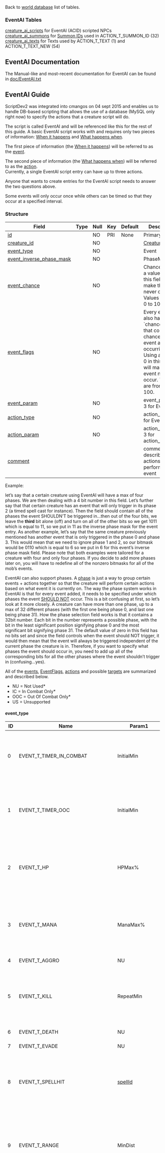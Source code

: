Back to [world database](mangosdb_struct) list of tables.

### EventAI Tables

[creature\_ai\_scripts](creature_ai_scripts) for EventAI (ACID) scripted
NPCs  
[creature\_ai\_summons](creature_ai_summons) for [Summon
IDs](creature_ai_summons#id) used in ACTION\_T\_SUMMON\_ID (32)  
[creature\_ai\_texts](creature_ai_texts) for Texts used by
ACTION\_T\_TEXT (1) and ACTION\_T\_TEXT\_NEW (54)

## EventAI Documentation

The Manual-like and most-recent documentation for EventAI can be found
in
[doc/EventAI.txt](https://github.com/cmangos/mangos-wotlk/blob/master/doc/EventAI.txt)

## EventAI Guide

ScriptDev2 was integrated into cmangos on 04 sept 2015 and enables us to
handle DB-based scripting that allows the use of a database (MySQL only
right now) to specify the actions that a creature script will do.

The script is called EventAI and will be referenced like this for the
rest of this guide. A basic EventAI script works with and requires only
two pieces of information: <u>When it happens</u> and <u>What happens
when</u>.

The first piece of information (the <u>When it happens</u>) will be
referred to as the <u>event</u>.

The second piece of information (the <u>What happens when</u>) will be
referred to as the <u>action</u>.  
Currently, a single EventAI script entry can have up to three actions.

Anyone that wants to create entries for the EventAI script needs to
answer the two questions above.

Some events will only occur once while others can be timed so that they
occur at a specified interval.

### Structure

| Field                                                                       | Type | Null | Key | Default | Description                                                                                                                                                                                    |
| --------------------------------------------------------------------------- | ---- | ---- | --- | ------- | ---------------------------------------------------------------------------------------------------------------------------------------------------------------------------------------------- |
| [id](creature_ai_scripts#id)                                                |      | NO   | PRI | None    | Primary Key                                                                                                                                                                                    |
| [creature\_id](creature_ai_scripts#id)                                      |      | NO   |     |         | [CreatureEntry](creature_template#entry)                                                                                                                                                       |
| [event\_type](creature_ai_scripts#event_type)                               |      | NO   |     |         | Event                                                                                                                                                                                          |
| [event\_inverse\_phase\_mask](creature_ai_scripts#event_inverse_phase_mask) |      | NO   |     |         | PhaseMask                                                                                                                                                                                      |
| [event\_chance](creature_ai_scripts#event_chance)                           |      | NO   |     |         | Chance. Using a value of 0 in this field will make the event never occur. Values are from 0 to 100.                                                                                            |
| [event\_flags](creature_ai_scripts#eventflags)                              |      | NO   |     |         | Every event also has a \`chance\` field that controls the chance of that event actually occurring. Using a value of 0 in this field will make the event never occur. Values are from 0 to 100. |
| [event\_param](creature_ai_scripts#event_param)                             |      | NO   |     |         | event\_param1-3 for Event                                                                                                                                                                      |
| [action\_type](creature_ai_scripts#action_type)                             |      | NO   |     |         | action\_type1-3 for Event                                                                                                                                                                      |
| [action\_param](creature_ai_scripts#action_param)                           |      | NO   |     |         | action\_param1-3 for action\_type1-3                                                                                                                                                           |
| [comment](creature_ai_scripts#comment)                                      |      |      |     |         | comment describing the actions performed on event                                                                                                                                              |

Example:

let’s say that a certain creature using EventAI will have a max of four
phases. We are then dealing with a 4 bit number in this field. Let’s
further say that that certain creature has an event that will only
trigger in its phase 2 (a timed spell cast for instance). Then the field
should contain all of the phases the event SHOULDN’T be triggered
in…then out of the four bits, we leave the **third** bit alone (off)
and turn on all of the other bits so we get 1011 which is equal to 11,
so we put in 11 as the inverse phase mask for the event entry. As
another example, let’s say that the same creature previously mentioned
has another event that is only triggered in the phase 0 and phase 3.
This would mean that we need to ignore phase 1 and 2, so our bitmask
would be 0110 which is equal to 6 so we put in 6 for this event’s
inverse phase mask field. Please note that both examples were tailored
for a creature with four and only four phases. If you decide to add more
phases later on, you will have to redefine all of the nonzero bitmasks
for all of the mob’s events.

EventAI can also support phases. A <u>phase</u> is just a way to group
certain events + actions together so that the creature will perform
certain actions based on what event it is currently on. The way the
phase system works in EventAI is that for every event added, it needs to
be specified under which phases the event <u>SHOULD NOT</u> occur. This
is a bit confusing at first, so let’s look at it more closely. A
creature can have more than one phase, up to a max of 32 different
phases (with the first one being phase 0, and last one being phase 31).
How the phase selection field works is that it contains a 32bit number.
Each bit in the number represents a possible phase, with the bit in the
least significant position signifying phase 0 and the most significant
bit signifying phase 31. The default value of zero in this field has no
bits set and since the field controls when the event should NOT trigger,
it would then mean that the event will always be triggered independent
of the current phase the creature is in. Therefore, if you want to
specify what phases the event should occur in, you need to add up all of
the corresponding bits for all the other phases where the event
shouldn’t trigger in (confusing…yes).

All of the [events](creature_ai_scripts#event_type),
[EventFlags](creature_ai_scripts#EventFlags),
[actions](creature_ai_scripts#action_type) and possible
[targets](creature_ai_scripts#Target) are summarized and described
below.

  - NU = Not Used\*
  - IC = In Combat Only\*
  - OOC = Out Of Combat Only\*
  - US = Unsupported

#### event\_type

| ID | Name                                | Param1                                         | Param2                                       | Param3     | Param4    | Description                                                                                                                                                                                                                                                                                                                                                              |
| -- | ----------------------------------- | ---------------------------------------------- | -------------------------------------------- | ---------- | --------- | ------------------------------------------------------------------------------------------------------------------------------------------------------------------------------------------------------------------------------------------------------------------------------------------------------------------------------------------------------------------------ |
| 0  | EVENT\_T\_TIMER\_IN\_COMBAT         | InitialMin                                     | InitialMax                                   | RepeatMin  | RepeatMax | IC - Expires first between (Param1) and (Param2). Will repeat every (Param3) and (Param4)                                                                                                                                                                                                                                                                                |
| 1  | EVENT\_T\_TIMER\_OOC                | InitialMin                                     | InitialMax                                   | RepeatMin  | RepeatMax | OOC - Expires first between (Param1) and (Param2). Will repeat every (Param3) and (Param4)                                                                                                                                                                                                                                                                               |
| 2  | EVENT\_T\_HP                        | HPMax%                                         | HPMin%                                       | RepeatMin  | RepeatMax | IC - Expires when HP% is between (Param1) and (Param2). Will repeat every (Param3) and (Param4)                                                                                                                                                                                                                                                                          |
| 3  | EVENT\_T\_MANA                      | ManaMax%                                       | ManaMin%                                     | RepeatMin  | RepeatMax | IC - Expires when Mana% is between (Param1) and (Param2). Will repeat every (Param3) and (Param4)                                                                                                                                                                                                                                                                        |
| 4  | EVENT\_T\_AGGRO                     | NU                                             | NU                                           | NU         | NU        | Expires on Aggro                                                                                                                                                                                                                                                                                                                                                         |
| 5  | EVENT\_T\_KILL                      | RepeatMin                                      | RepeatMax                                    | PlayerOnly | NU        | Expires when creature kills a unit (Player only if Param3 = 1). Will repeat every (Param1) and (Param2)                                                                                                                                                                                                                                                                  |
| 6  | EVENT\_T\_DEATH                     | NU                                             | NU                                           | NU         | NU        | Expires on Death                                                                                                                                                                                                                                                                                                                                                         |
| 7  | EVENT\_T\_EVADE                     | NU                                             | NU                                           | NU         | NU        | Expires on Evade                                                                                                                                                                                                                                                                                                                                                         |
| 8  | EVENT\_T\_SPELLHIT                  | [spellId](spell_template#Id)                   | [schoolMask](creature_ai_scripts#schoolMask) | RepeatMin  | RepeatMax | Expires on (Param1) [spellId](spell_template#Id) or on (Param2) [schoolMask](creature_ai_scripts#schoolMask) spellhit. Will repeat every (Param3) and (Param4)                                                                                                                                                                                                           |
| 9  | EVENT\_T\_RANGE                     | MinDist                                        | MaxDist                                      | RepeatMin  | RepeatMax | Expires when current target distance is greater than (Param1) and less than (Param2). Will repeat every (Param3) and (Param4)                                                                                                                                                                                                                                            |
| 10 | EVENT\_T\_OOC\_LOS                  | noHostile                                      | MaxRange                                     | RepeatMin  | RepeatMax | OOC - Expires when a unit (friendly only if Param1 = 1) moves within (Param2) distance to creature. Will repeat every (Param3) and (Param4)                                                                                                                                                                                                                              |
| 11 | EVENT\_T\_SPAWNED                   | NU                                             | NU                                           | NU         | NU        | Expires on Spawn                                                                                                                                                                                                                                                                                                                                                         |
| 12 | EVENT\_T\_TARGET\_HP                | HPMax%                                         | HPMin%                                       | RepeatMin  | RepeatMax | Expires when current target HP% is between (Param1) and (Param2). Will repeat every (Param3) and (Param4)                                                                                                                                                                                                                                                                |
| 13 | EVENT\_T\_TARGET\_CASTING           | RepeatMin                                      | RepeatMax                                    | NU         | NU        | Expires when current target is casting a spell. Will repeat every (Param1) and (Param2)                                                                                                                                                                                                                                                                                  |
| 14 | EVENT\_T\_FRIENDLY\_HP              | HPDeficit                                      | Radius                                       | RepeatMin  | RepeatMax | Expires when a friendly unit (Target = 12) has at least (param1) HP missing in (param2) radius. Will repeat every (Param3) and (Param4)                                                                                                                                                                                                                                  |
| 15 | EVENT\_T\_FRIENDLY\_IS\_CC          | DispelType (US)                                | Radius                                       | RepeatMin  | RepeatMax | Expires when a friendly unit (Target = 12) is crowd controlled in (param2) radius. Will repeat every (Param3) and (Param4)                                                                                                                                                                                                                                               |
| 16 | EVENT\_T\_FRIENDLY\_MISSING\_BUFF   | [spellId](spell_template#Id)                   | Radius                                       | RepeatMin  | RepeatMax | Expires when a friendly unit (Target = 12) is missing aura given by (param1) [spellId](spell_template#Id) in (param2) radius. Will repeat every (Param3) and (Param4)                                                                                                                                                                                                    |
| 17 | EVENT\_T\_SUMMONED\_UNIT            | [CreatureEntry](creature_template#entry)       | RepeatMin                                    | RepeatMax  | NU        | Expires when creature with (Param1) [CreatureEntry](creature_template#entry) spawned or for all spawns if (Param1 = 0). Will repeat every (Param2) and (Param3)                                                                                                                                                                                                          |
| 18 | EVENT\_T\_TARGET\_MANA              | ManaMax%                                       | ManaMin%                                     | RepeatMin  | RepeatMax | Expires when current target MP% is between (Param1) and (Param2). Will repeat every (Param3) and (Param4)                                                                                                                                                                                                                                                                |
| 21 | EVENT\_T\_REACHED\_HOME             | NU                                             | NU                                           | NU         | NU        | Expires on Reached Home (after Evade)                                                                                                                                                                                                                                                                                                                                    |
| 22 | EVENT\_T\_RECEIVE\_EMOTE            | TextEmote                                      | [ConditionId](conditions#condition_entry)    | NU         | NU        | Expires when creature receives [TextEmotes](https://github.com/cmangos/mangos-cata/blob/b76261946597de1200effc4236409a3978414056/src/game/Globals/SharedDefines.h#L1643) from player paired with a potential condition (Param 2)                                                                                                                                         |
| 23 | EVENT\_T\_AURA                      | [spellId](spell_template#Id)                   | AmountInStack                                | RepeatMin  | RepeatMax | Expires when creature has spell (Param1) aura stacks applied greater or equal to (Param2) amount. Will repeat every (Param3) and (Param4)                                                                                                                                                                                                                                |
| 24 | EVENT\_T\_TARGET\_AURA              | [spellId](spell_template#Id)                   | AmountInStack                                | RepeatMin  | RepeatMax | Expires when current target have spell (Param1) aura stacks applied greater or equal to (Param2) amount. Will repeat every (Param3) and (Param4)                                                                                                                                                                                                                         |
| 25 | EVENT\_T\_SUMMONED\_JUST\_DIED      | [CreatureEntry](creature_template#entry)       | RepeatMin                                    | RepeatMax  | NU        | Expires after creature with (Param1) [CreatureEntry](creature_template#entry) died or for all spawns if (Param1 = 0). Will repeat every (Param2) and (Param3)                                                                                                                                                                                                            |
| 26 | EVENT\_T\_SUMMONED\_JUST\_DESPAWN   | [CreatureEntry](creature_template#entry)       | RepeatMin                                    | RepeatMax  | NU        | Expires before creature with (Param1) [CreatureEntry](creature_template#entry) despawned or for all spawns if (Param1 = 0). Will repeat every (Param2) and (Param3)                                                                                                                                                                                                      |
| 27 | EVENT\_T\_MISSING\_AURA             | [spellId](spell_template#Id)                   | AmountInStack                                | RepeatMin  | RepeatMax | Expires when creature have spell (Param1) aura stacks applied less than (Param2) amount. Will repeat every (Param3) and (Param4)                                                                                                                                                                                                                                         |
| 28 | EVENT\_T\_TARGET\_MISSING\_AURA     | [spellId](spell_template#Id)                   | AmountInStack                                | RepeatMin  | RepeatMax | Expires when current target have spell (Param1) aura stacks applied less than (Param2) amount. Will repeat every (Param3) and (Param4)                                                                                                                                                                                                                                   |
| 29 | EVENT\_T\_TIMER\_GENERIC            | InitialMin                                     | InitialMax                                   | RepeatMin  | RepeatMax | Expires first between (Param1) and (Param2). Will repeat every (Param3) and (Param4)                                                                                                                                                                                                                                                                                     |
| 30 | EVENT\_T\_RECEIVE\_AI\_EVENT        | [AIEventType](creature_ai_scripts#AIEventType) | Sender-Entry                                 | NU         | NU        | Expires when the creature receives an (Param1) [AIEventType](creature_ai_scripts#AIEventType), sent by (Param2 \!= 0) [Sender-Entry](creature_template#entry). If (Param2 = 0) then sent by any creature                                                                                                                                                                 |
| 31 | EVENT\_T\_ENERGY                    | EnergyMax%                                     | EnergyMin%                                   | RepeatMin  | RepeatMax | Expires when Energy% is between (Param1) and (Param2). Will repeat every (Param3) and (Param4) if Condition: between (Param1) and (Param2) are still met                                                                                                                                                                                                                 |
| 32 | EVENT\_T\_SELECT\_ATTACKING\_TARGET | MinRange                                       | MaxRange                                     | RepeatMin  | RepeatMax | Expires when threat table has target with distance between (Param1) and (Param2). Will repeat every (Param3) and (Param4) if Condition: between (Param1) and (Param2) are still met                                                                                                                                                                                      |
| 33 | EVENT\_T\_FACING\_TARGET            | Back(0)OrFront(1)                              | NU                                           | RepeatMin  | RepeatMax | Expires when creature is (behind = 0 / infront = 1 of target. Will repeat every (Param3) and (Param4) if Condition: (Param1) is still met                                                                                                                                                                                                                                |
| 34 | EVENT\_T\_SPELLHIT\_TARGET          | SpellID                                        | Schoolmask                                   | RepeatMin  | RepeatMax | Expires upon Spell Hit of the NPC. When (param1) is set, it is the specific Spell ID used as the trigger. With (param2) specified, the expiration is limited to specific spell schools (–1 for all) and Spell ID value is ignored. Will repeat Event Conditions Check between every (Param3) and (Param4). Only A Spell ID or Spell School may be Specified but NOT both |
| 35 | EVENT\_T\_DEATH\_PREVENTED          | NU                                             | NU                                           | NU         | NU        | Expires when Death prevention (Action 42) kicks in                                                                                                                                                                                                                                                                                                                       |

Now that all of the supported events have been listed and described, we
shall now move on to the actions that can be performed.

Each event can take up to three actions. The actions will all be
performed when the event is triggered and they will be performed in the
order that they have been defined. This means that, for a certain event,
action 1 will be performed first, followed by action 2, then lastly by
action 3.

Just like event definitions, each action can use up to three different
parameters but not all actions will use all three parameters. If a
parameter isn’t mentioned for an action, then that action does not need
that parameter.

#### action\_type

| ID | Name                                     | Param 1                                                          | Param 2                                                            | Param 3                                    | Description                                                                                                                                                                                                                                                                                                                                                                               |
| -- | ---------------------------------------- | ---------------------------------------------------------------- | ------------------------------------------------------------------ | ------------------------------------------ | ----------------------------------------------------------------------------------------------------------------------------------------------------------------------------------------------------------------------------------------------------------------------------------------------------------------------------------------------------------------------------------------- |
| 0  | ACTION\_T\_NONE                          | NU                                                               | NU                                                                 | NU                                         | Does nothing\!                                                                                                                                                                                                                                                                                                                                                                            |
| 1  | ACTION\_T\_TEXT                          | \-TextId1                                                        | \-TextId2                                                          | \-TextId3                                  | deprecated, \[use action 54 for 1 / 4+ [texts](creature_ai_texts]) and [texts](creature_ai_texts) that require text targeting for correct text output: Displays the -TextId(s)(randomized) as defined in [creature\_ai\_texts](creature_ai_texts). Optionally [custom\_texts](custom_texts). All values are required to be negative. Optionally [custom\_texts](custom_texts) can be used |
| 2  | ACTION\_T\_SET\_FACTION                  | factionId                                                        | [TemporaryFactionFlags](creature_ai_scripts#TemporaryFactionFlags) | NU                                         | Changes faction for a creature. When (Param1) is zero, creature will revert to it’s default faction. Flags will determine when faction is restored to default (evade, respawn etc)                                                                                                                                                                                                        |
| 3  | ACTION\_T\_MORPH\_TO\_ENTRY\_OR\_MODEL   | [CreatureEntry](creature_template#entry)                         | [modelId](creature_template#modelId1)                              | NU                                         | [CreatureEntry](creature_template#entry\(param1\)) OR [modelId](creature_template#modelId1) (param2) (or 0 for both to demorph)                                                                                                                                                                                                                                                           |
| 4  | ACTION\_T\_SOUND                         | SoundId                                                          | NU                                                                 | NU                                         | Creature plays Sound. IDs are contained in the DBC files                                                                                                                                                                                                                                                                                                                                  |
| 5  | ACTION\_T\_EMOTE                         | [emoteId](creature_template_addon#emote)                         | NU                                                                 | NU                                         | Creature does visual emote. IDs are contained in the DBC files                                                                                                                                                                                                                                                                                                                            |
| 6  | ACTION\_T\_RANDOM\_SAY                   | NU                                                               | NU                                                                 | NU                                         | deprecated                                                                                                                                                                                                                                                                                                                                                                                |
| 7  | ACTION\_T\_RANDOM\_YELL                  | NU                                                               | NU                                                                 | NU                                         | deprecated                                                                                                                                                                                                                                                                                                                                                                                |
| 8  | ACTION\_T\_RANDOM\_TEXTEMOTE             | NU                                                               | NU                                                                 | NU                                         | deprecated                                                                                                                                                                                                                                                                                                                                                                                |
| 9  | ACTION\_T\_RANDOM\_SOUND                 | Sound ID 1                                                       | Sound ID 2                                                         | Sound ID 3                                 | Picks a sound ID at random and plays it; –1 = action skipped if chosen                                                                                                                                                                                                                                                                                                                    |
| 10 | ACTION\_T\_RANDOM\_EMOTE                 | Emote ID 1                                                       | Emote ID 2                                                         | Emote ID 3                                 | Picks an emote ID at random and does visual emote; –1 = action skipped if chosen                                                                                                                                                                                                                                                                                                          |
| 11 | ACTION\_T\_CAST                          | [spellId](spell_template#Id)                                     | [target](creature_ai_scripts#Target)                               | [castFlags](creature_ai_scripts#castFlags) | Creature cast spell on a target with specified [castFlags](creature_ai_scripts#castFlags)                                                                                                                                                                                                                                                                                                 |
| 12 | ACTION\_T\_SPAWN                         | [CreatureEntry](creature_template#entry)                         | [target](creature_ai_scripts#Target)                               | Duration in milliseconds                   | Creature spawns a creature with (Param1) [CreatureEntry](creature_template#entry) at Target for a given duration (infinite if zero)                                                                                                                                                                                                                                                       |
| 13 | ACTION\_T\_THREAT\_SINGLE\_PCT           | Threat %                                                         | [target](creature_ai_scripts#Target)                               | NU                                         | Modifies [target](creature_ai_scripts#Target) threat by a percent (–100 to +100)                                                                                                                                                                                                                                                                                                          |
| 14 | ACTION\_T\_THREAT\_ALL\_PCT              | Threat %                                                         | NU                                                                 | NU                                         | Modifies everyone’s threat by a percent (–100 to +100), –101 will cause Evade                                                                                                                                                                                                                                                                                                             |
| 15 | ACTION\_T\_QUEST\_EVENT                  | Quest ID                                                         | [target](creature_ai_scripts#Target)                               | NU                                         | Satisfies external script objective for a quest for the target (MUST be a player)                                                                                                                                                                                                                                                                                                         |
| 16 | ACTION\_T\_CAST\_EVENT                   | [CreatureEntry](creature_template#entry)                         | [spellId](spell_template#Id)                                       | [target](creature_ai_scripts#Target)       | Emulates spell cast on the creature for the target (must be a player) \[hacky\]                                                                                                                                                                                                                                                                                                           |
| 17 | ACTION\_T\_SET\_UNIT\_FIELD              | [EUnitFields](creature_ai_scripts#EUnitFields)                   | Value                                                              | [target](creature_ai_scripts#Target)       | Sets unit field at the index to the value given for the target. More information on the field value indeces can be found at [character data](character) data                                                                                                                                                                                                                              |
| 18 | ACTION\_T\_SET\_UNIT\_FLAG               | [UnitFlags](creature_template#unitflags)                         | [target](creature_ai_scripts#Target)                               | NU                                         | Sets flag(s) on the target                                                                                                                                                                                                                                                                                                                                                                |
| 19 | ACTION\_T\_REMOVE\_UNIT\_FLAG            | [UnitFlags](creature_template#unitflags)                         | [target](creature_ai_scripts#Target)                               | NU                                         | Removes flag(s) from the target                                                                                                                                                                                                                                                                                                                                                           |
| 20 | ACTION\_T\_AUTO\_ATTACK                  | Boolean                                                          | NU                                                                 | NU                                         | If 0 cant melee, else (1) continues/starts it                                                                                                                                                                                                                                                                                                                                             |
| 21 | ACTION\_T\_COMBAT\_MOVEMENT              | Boolean                                                          | NU                                                                 | NU                                         | If 0 stops movement, else (1) continues/starts it                                                                                                                                                                                                                                                                                                                                         |
| 22 | ACTION\_T\_SET\_PHASE                    | Phase \#                                                         | NU                                                                 | NU                                         | Sets current phase to number given. This number must be an integer between 0 and 31 inclusive                                                                                                                                                                                                                                                                                             |
| 23 | ACTION\_T\_INC\_PHASE                    | Number                                                           | NU                                                                 | NU                                         | deprecated, increments (or decrements) the phase by given number                                                                                                                                                                                                                                                                                                                          |
| 24 | ACTION\_T\_EVADE                         | NU                                                               | NU                                                                 | NU                                         | Force creature reset. Exit combat + lose threat, true Evade                                                                                                                                                                                                                                                                                                                               |
| 25 | ACTION\_T\_FLEE\_FOR\_ASSIST             | NU                                                               | NU                                                                 | NU                                         | Force creature to flee from combat                                                                                                                                                                                                                                                                                                                                                        |
| 26 | ACTION\_T\_QUEST\_EVENT\_ALL             | Quest ID                                                         | NU                                                                 | NU                                         | Satisfies external objective for a quest for all players in threat list similar to ACTION\_T\_QUEST\_EVENT                                                                                                                                                                                                                                                                                |
| 27 | ACTION\_T\_CAST\_EVENT\_ALL              | Quest ID                                                         | [spellId](spell_template#Id)                                       | NU                                         | Emulates spell cast on creature for all players in threat list similar to ACTION\_T\_CAST\_EVENT                                                                                                                                                                                                                                                                                          |
| 28 | ACTION\_T\_REMOVEAURASFROMSPELL          | [target](creature_ai_scripts#Target)                             | [spellId](spell_template#Id)                                       | NU                                         | Removes all auras from a [spellId](spell_template#Id) from the target                                                                                                                                                                                                                                                                                                                     |
| 29 | ACTION\_T\_RANGED\_MOVEMENT              | Distance                                                         | Angle                                                              | NU                                         | creature sets ranged movement generator keeping the creature at a distance. Note that specifying zero angle and distance will make it just melee instead                                                                                                                                                                                                                                  |
| 30 | ACTION\_T\_RANDOM\_PHASE                 | Phase 1                                                          | Phase 2                                                            | Phase 3                                    | Randomly chooses a phase from the list of three phases                                                                                                                                                                                                                                                                                                                                    |
| 31 | ACTION\_T\_RANDOM\_PHASE\_RANGE          | Min Phase                                                        | Max Phase + 1                                                      | NU                                         | Chooses a random phase in the range specified. This number must be an integer between 0 and 31 inclusive                                                                                                                                                                                                                                                                                  |
| 32 | ACTION\_T\_SUMMON\_ID                    | [CreatureEntry](creature_template#entry)                         | [target](creature_ai_scripts#Target)                               | Summon ID                                  | Summons a creature using the data specified in the separate [creature\_ai\_summons](creature_ai_summons) table                                                                                                                                                                                                                                                                            |
| 33 | ACTION\_T\_KILLED\_MONSTER               | [CreatureEntry](creature_template#entry)                         | [target](creature_ai_scripts#Target)                               | NU                                         | Simulates a kill for a [CreatureEntry](creature_template#entry) given for the player from the [target](creature_ai_scripts#Target)                                                                                                                                                                                                                                                        |
| 34 | ACTION\_T\_SET\_INST\_DATA               | Field                                                            | 32 bit Value                                                       | NU                                         | Sets data for the instance. Note that this will only work when the creature is inside an instantiable zone that has a valid script (ScriptedInstance) assigned.                                                                                                                                                                                                                           |
| 35 | ACTION\_T\_SET\_INST\_DATA64             | Field                                                            | [target](creature_ai_scripts#Target)                               | NU                                         | Stores target’s GUID at the field given in the instance script                                                                                                                                                                                                                                                                                                                            |
| 36 | ACTION\_T\_UPDATE\_TEMPLATE              | [CreatureEntry](creature_template#entry)                         | Faction                                                            | NU                                         | This function temporarily changes creature entry to new entry, display is changed, loot is changed, but AI is not changed. At respawn creature will be reverted to original entry. Alliance(0) or Horde (1)                                                                                                                                                                               |
| 37 | ACTION\_T\_DIE                           | NU                                                               | NU                                                                 | NU                                         | Kills the creature                                                                                                                                                                                                                                                                                                                                                                        |
| 38 | ACTION\_T\_ZONE\_COMBAT\_PULSE           | NU                                                               | NU                                                                 | NU                                         | Places all players within the instance into combat with the creature. Only works in combat and only works inside of instances                                                                                                                                                                                                                                                             |
| 39 | ACTION\_T\_CALL\_FOR\_HELP               | Radius                                                           | NU                                                                 | NU                                         | Call any friendly creatures (if its not in combat/etc) in radius attack creature target                                                                                                                                                                                                                                                                                                   |
| 40 | ACTION\_T\_SET\_SHEATH                   | [SheathState](creature_ai_scripts#SheathState)                   | NU                                                                 | NU                                         | Set SheathState for creature (0-no weapon show (not used mostly by creatures), 1-melee weapon show, 2-ranged weapon show)                                                                                                                                                                                                                                                                 |
| 41 | ACTION\_T\_FORCE\_DESPAWN                | msDelay                                                          | NU                                                                 | NU                                         | Despawns the creature, If 0 despawn instant, other despawn after delay (in ms)                                                                                                                                                                                                                                                                                                            |
| 42 | ACTION\_T\_SET\_INVINCIBILITY\_HP\_LEVEL | Value                                                            | HP\_Level(0) or HP\_Percent(1)                                     | NU                                         | Set minimum health level for creature that can be set at damage as flat value or percent from max health                                                                                                                                                                                                                                                                                  |
| 43 | ACTION\_T\_MOUNT\_TO\_ENTRY\_OR\_MODEL   | [CreatureEntry](creature_template#entry)                         | [modelId](creature_template#modelId1)                              | NU                                         | [CreatureEntry](creature_template#entry) (param1) or [modelId](creature_template#modelId1) (param2) or 0 for both to dismount                                                                                                                                                                                                                                                             |
| 44 | ACTION\_T\_CHANCED\_TEXT                 | Chance                                                           | \-TextId1                                                          | \-TextId2                                  | deprecated, use 54\! Chance to display the text, TextId1, optionally TextId2. If more than just -TextId1 is defined, randomize. Negative values                                                                                                                                                                                                                                           |
| 45 | ACTION\_T\_THROW\_AI\_EVENT              | [AIEventType](creature_ai_scripts#AIEventType)                   | Radius                                                             | [target](creature_ai_scripts#Target)       | Throws an [AIEventType](creature_ai_scripts#AIEventType) (Param1) to friendly Npcs in range (Param2), Invoker of event is Target                                                                                                                                                                                                                                                          |
| 46 | ACTION\_T\_SET\_THROW\_MASK              | EventTypeMask                                                    | NU                                                                 | NU                                         | Marks for which AIEvents the npc will throw AIEvents on its own.                                                                                                                                                                                                                                                                                                                          |
| 47 | ACTION\_T\_SET\_STAND\_STATE             | [UnitStandStateType](creature_template_addon#UnitStandStateType) | NU                                                                 | NU                                         | Set the UnitStandStateType (Param1) of the current creature                                                                                                                                                                                                                                                                                                                               |
| 48 | ACTION\_T\_CHANGE\_MOVEMENT              | [MovementType](creature#MovementType)                            | spawndist/PathId                                                   | NU                                         | Change the creature MovementGeneratorType (Param1). If the movement type is Random Movement (1), the spawndist (Param2) must be provided. If the movement type is Waypoint Movement (2), (Param2) is PathId                                                                                                                                                                               |
| 49 | RE\_USE\_ACTION\_T\_49                   | NU                                                               | NU                                                                 | NU                                         | comment                                                                                                                                                                                                                                                                                                                                                                                   |
| 50 | ACTION\_T\_SET\_REACT\_STATE             | [ReactStates](creature_ai_scripts#ReactStates)                   | NU                                                                 | NU                                         | Change ReactState of the creature                                                                                                                                                                                                                                                                                                                                                         |
| 51 | ACTION\_T\_PAUSE\_WAYPOINTS              | DoPause(1) UnPause(0)                                            | NU                                                                 | NU                                         | Pause or unpause waypoints of creature. Pause 1, Unpause 0                                                                                                                                                                                                                                                                                                                                |
| 52 | ACTION\_T\_INTERRUPT\_SPELL              | [CurrentSpellTypes](creature_ai_scripts#CurrentSpellTypes)       | NU                                                                 | NU                                         | Interrupt spell in given slot for creature                                                                                                                                                                                                                                                                                                                                                |
| 53 | ACTION\_T\_START\_RELAY\_SCRIPT          | RelayIDorTemplate                                                | [target](creature_ai_scripts#Target)                               | NU                                         | Launches dbscripts\_on\_relay script, either static one, or when (Param1) is \< 0 then random one chosen from dbscript\_random\_templates                                                                                                                                                                                                                                                 |
| 54 | ACTION\_T\_TEXT\_NEW                     | \-TextId                                                         | Target                                                             | TemplateId                                 | Displays text, either static one or when (Param3) \!= 0, then random one chosen from dbscript\_random\_templates                                                                                                                                                                                                                                                                          |
| 55 | ACTION\_T\_ATTACK\_START                 | Target                                                           | NU                                                                 | NU                                         | Starts attacking Target                                                                                                                                                                                                                                                                                                                                                                   |
| 56 | ACTION\_T\_DESPAWN\_GUARDIANS            | [CreatureEntry](creature_template#entry)                         | NU                                                                 | NU                                         | Despawns guardian with specified entry, or if 0 despawns all guardians                                                                                                                                                                                                                                                                                                                    |
| 57 | ACTION\_T\_SET\_RANGED\_MODE             | [RangeModeType](creature_ai_scripts#RangeModeType)               | chaseDistance                                                      | NU                                         | Enable [RangeModeType](creature_ai_scripts#RangeModeType), distance to chase at, NU                                                                                                                                                                                                                                                                                                       |
| 58 | ACTION\_T\_SET\_WALK                     | WalkSettingType                                                  | NU                                                                 | NU                                         | RUN\_DEFAULT (0), WALK\_DEFAULT (1), RUN\_CHASE (2), WALK\_CHASE (3)                                                                                                                                                                                                                                                                                                                      |
| 59 | ACTION\_T\_SET\_FACING                   | [target](creature_ai_scripts#Target)                             | Set (0), Reset (1)                                                 | NU                                         | Sets facing, i.e. orientation to target, or resets it to last waypoint hit, or to respawn position                                                                                                                                                                                                                                                                                        |

#### EventFlags

| Bit  | Name                                | Description                                                                  |
| ---- | ----------------------------------- | ---------------------------------------------------------------------------- |
| 1    | EFLAG\_REPEATABLE                   | Event repeats (Does not repeat if this flag is not set)                      |
| 2    | EFLAG\_NORMAL, EFLAG\_DIFFICULTY\_0 | Event only occurs in Normal instance difficulty + \[wotlk: (10-Man Normal)\] |
| 4    | EFLAG\_HEROIC, EFLAG\_DIFFICULTY\_1 | Event only occurs in Heroic instance difficulty + \[wotlk: (25-Man Normal)\] |
| 8    | EFLAG\_DIFFICULTY\_2                | Event only occurs in \[wotlk: (10-Man Heroic)\]                              |
| 16   | EFLAG\_DIFFICULTY\_3                | Event only occurs in \[wotlk (25-Man Heroic)\]                               |
| 32   | EFLAG\_RANDOM\_ACTION               | Random use action1, 2, or 3                                                  |
| 64   | EFLAG\_RESERVED\_6                  | Reserved                                                                     |
| 128  | EFLAG\_DEBUG\_ONLY                  | Event only occurs in debug build                                             |
| 256  | EFLAG\_RANGED\_MODE\_ONLY           | Event only occurs in ranged mode                                             |
| 512  | EFLAG\_MELEE\_MODE\_ONLY            | Event only occurs in melee mode                                              |
| 1024 | EFLAG\_COMBAT\_ACTION               | Only one per cycle                                                           |

#### Target

| ID | Name                                         | Description                                                                                                                                                                                                          |
| -- | -------------------------------------------- | -------------------------------------------------------------------------------------------------------------------------------------------------------------------------------------------------------------------- |
| 0  | TARGET\_T\_SELF                              | Targets itself                                                                                                                                                                                                       |
| 1  | TARGET\_T\_HOSTILE                           | Targets the current victim (usually the one with the most threat)                                                                                                                                                    |
| 2  | TARGET\_T\_HOSTILE\_SECOND\_AGGRO            | Targets the unit with the second most threat in the threat list                                                                                                                                                      |
| 3  | TARGET\_T\_HOSTILE\_LAST\_AGGRO              | Targets the unit with the least threat in the threat list                                                                                                                                                            |
| 4  | TARGET\_T\_HOSTILE\_RANDOM                   | Targets a random unit from the threat list                                                                                                                                                                           |
| 5  | TARGET\_T\_HOSTILE\_RANDOM\_NOT\_TOP         | Targets a random unit from the threat list excluding the one with the most threat                                                                                                                                    |
| 6  | TARGET\_T\_ACTION\_INVOKER                   | Targets the unit that caused the event; only for certain events only.                                                                                                                                                |
| 7  | TARGET\_T\_ACTION\_INVOKER\_OWNER            | Targets unit who is responsible for Event to occur (only works for EVENT\_T\_AGGRO, EVENT\_T\_KILL, EVENT\_T\_DEATH, EVENT\_T\_SPELLHIT, EVENT\_T\_OOC\_LOS, EVENT\_T\_RECEIVE\_EMOTE, EVENT\_T\_RECEIVE\_AI\_EVENT) |
| 8  | TARGET\_T\_HOSTILE\_RANDOM\_PLAYER           | Targets Random Player on The Threat List                                                                                                                                                                             |
| 9  | TARGET\_T\_HOSTILE\_RANDOM\_NOT\_TOP\_PLAYER | Targets Any Random Player Except Top Threat                                                                                                                                                                          |
| 10 | TARGET\_T\_EVENT\_SENDER                     | Creature who sent a received AIEvent - only triggered by EVENT\_T\_RECEIVE\_AI\_EVENT                                                                                                                                |
| 11 | TARGET\_T\_SPAWNER                           | Owner of unit if exists                                                                                                                                                                                              |
| 12 | TARGET\_T\_EVENT\_SPECIFIC                   | Filled by specific event (works for EVENT\_T\_FRIENDLY\_HP, EVENT\_T\_FRIENDLY\_IS\_CC, EVENT\_T\_FRIENDLY\_MISSING\_BUFF)                                                                                           |
| 13 | TARGET\_T\_PLAYER\_INVOKER                   | Player who initiated hostile contact with this npc                                                                                                                                                                   |
| 14 | TARGET\_T\_PLAYER\_TAPPED                    | Player who currently holds to score the kill credit from the npc                                                                                                                                                     |
| 15 | TARGET\_T\_NONE                              | Default spell target - sets nullptr which should be most common spell fill                                                                                                                                           |
| 16 | TARGET\_T\_HOSTILE\_RANDOM\_MANA             | Random target with mana                                                                                                                                                                                              |
| 17 | TARGET\_T\_NEAREST\_AOE\_TARGET              | Checks for available near aoe targets by <code>EffectRadiusIndex\[0\]</code> for the spell used                                                                                                                      |
| 18 | TARGET\_T\_HOSTILE\_FARTHEST\_AWAY           | Farthest away target, excluding melee range                                                                                                                                                                          |

#### castFlags

| Bit  | Name                               | Description                                                                                                |
| ---- | ---------------------------------- | ---------------------------------------------------------------------------------------------------------- |
| 1    | CAST\_INTERRUPT\_PREVIOUS          | Interrupts any previous spell casting.                                                                     |
| 2    | CAST\_TRIGGERED                    | Forces the cast to be instant and ignores any mana/reagents requirements.                                  |
| 4    | CAST\_FORCE\_CAST                  | Forces spell to cast even if the target is possibly out of range or the creature is possibly out of mana   |
| 8    | CAST\_NO\_MELEE\_IF\_OOM           | Prevents creature from entering melee if out of mana or out of range                                       |
| 16   | CAST\_FORCE\_TARGET\_SELF          | Forces the target to cast this spell on itself                                                             |
| 32   | CAST\_AURA\_NOT\_PRESENT           | Only casts the spell on the target if the target does not have the aura from that spell on itself already. |
| 64   | CAST\_IGNORE\_UNSELECTABLE\_TARGET | Can target UNIT\_FLAG\_NOT\_SELECTABLE - Needed in some scripts                                            |
| 128  | CAST\_SWITCH\_CASTER\_TARGET       | Switches target and caster for spell cast                                                                  |
| 256  | CAST\_MAIN\_SPELL                  | Marks main spell for AI Type = Action 57 ACTION\_T\_SET\_RANGED\_MODE                                      |
| 512  | CAST\_PLAYER\_ONLY                 | Selects only player targets - substitution for EAI not having more params                                  |
| 1024 | CAST\_DISTANCE\_YOURSELF           | If spell with this cast flag hits main aggro target, caster distances himself - EAI only                   |

#### schoolMask

| Value | Type                                      |
| ----- | ----------------------------------------- |
| 1     | SPELL\_SCHOOL\_MASK\_NORMAL (Physical)    |
| 2     | SPELL\_SCHOOL\_MASK\_HOLY                 |
| 4     | SPELL\_SCHOOL\_MASK\_FIRE                 |
| 8     | SPELL\_SCHOOL\_MASK\_NATURE               |
| 16    | SPELL\_SCHOOL\_MASK\_FROST                |
| 32    | SPELL\_SCHOOL\_MASK\_SHADOW               |
| 64    | SPELL\_SCHOOL\_MASK\_ARCANE               |
| 124   | SPELL\_SCHOOL\_MASK\_SPELL (without Holy) |
| 126   | SPELL\_SCHOOL\_MASK\_MAGIC                |
| 127   | SPELL\_SCHOOL\_MASK\_ALL                  |

#### DispelType

| Value | Type                 |
| ----- | -------------------- |
| 0     | DISPEL\_NONE         |
| 1     | DISPEL\_MAGIC        |
| 2     | DISPEL\_CURSE        |
| 3     | DISPEL\_DISEASE      |
| 4     | DISPEL\_POISON       |
| 5     | DISPEL\_STEALTH      |
| 6     | DISPEL\_INVISIBILITY |
| 7     | DISPEL\_ALL          |

#### AIEventType

| Value | Type                          | Sender                       | Invoker                                          |
| ----- | ----------------------------- | ---------------------------- | ------------------------------------------------ |
| 0     | AI\_EVENT\_JUST\_DIED         | Killed Npc                   | Killer                                           |
| 1     | AI\_EVENT\_CRITICAL\_HEALTH   | Hurt Npc                     | DamageDealer - Expected to be sent by 10% health |
| 2     | AI\_EVENT\_LOST\_HEALTH       | Hurt Npc                     | DamageDealer - Expected to be sent by 50% health |
| 3     | AI\_EVENT\_LOST\_SOME\_HEALTH | Hurt Npc                     | DamageDealer - Expected to be sent by 90% health |
| 4     | AI\_EVENT\_GOT\_FULL\_HEALTH  | Healed Npc                   | Healer                                           |
| 5     | AI\_EVENT\_CUSTOM\_EVENTAI\_A | Npc that throws custom event | TARGET\_T\_ACTION\_INVOKER (if exists)           |
| 6     | AI\_EVENT\_CUSTOM\_EVENTAI\_B | Npc that throws custom event | TARGET\_T\_ACTION\_INVOKER (if exists)           |
| 7     | AI\_EVENT\_GOT\_CCED          | CCed Npc                     | Caster that CCed                                 |
| 8     | AI\_EVENT\_CUSTOM\_EVENTAI\_C | Npc that throws custom event | TARGET\_T\_ACTION\_INVOKER (if exists)           |
| 9     | AI\_EVENT\_CUSTOM\_EVENTAI\_D | Npc that throws custom event | TARGET\_T\_ACTION\_INVOKER (if exists)           |
| 10    | AI\_EVENT\_CUSTOM\_EVENTAI\_E | Npc that throws custom event | TARGET\_T\_ACTION\_INVOKER (if exists)           |
| 11    | AI\_EVENT\_CUSTOM\_EVENTAI\_F | Npc that throws custom event | TARGET\_T\_ACTION\_INVOKER (if exists)           |

#### TemporaryFactionFlags

| Bit | Hex  | Type                                    | Description                                                                                                                                                        |
| --- | ---- | --------------------------------------- | ------------------------------------------------------------------------------------------------------------------------------------------------------------------ |
| 0   | 0x00 | TEMPFACTION\_NONE                       | When no flag is used in temporary faction change, faction will be persistent. It will then require manual change back to default/another faction when changed once |
| 1   | 0x01 | TEMPFACTION\_RESTORE\_RESPAWN           | Default faction will be restored at respawn                                                                                                                        |
| 2   | 0x02 | TEMPFACTION\_RESTORE\_COMBAT\_STOP      | at CombatStop() (happens at creature death, at evade or custom scripte among others)                                                                               |
| 4   | 0x04 | TEMPFACTION\_RESTORE\_REACH\_HOME       | at reaching home in home movement (evade), if not already done at CombatStop()                                                                                     |
| 8   | 0x08 | TEMPFACTION\_TOGGLE\_NON\_ATTACKABLE    | Remove UNIT\_FLAG\_NON\_ATTACKABLE(0x02) when faction is changed (reapply when temp-faction is removed)                                                            |
| 16  | 0x10 | TEMPFACTION\_TOGGLE\_IMMUNE\_TO\_PLAYER | Remove UNIT\_FLAG\_IMMUNE\_TO\_PLAYER(0x100) when faction is changed (reapply when temp-faction is removed)                                                        |
| 32  | 0x20 | TEMPFACTION\_TOGGLE\_IMMUNE\_TO\_NPC    | Remove UNIT\_FLAG\_PASSIVE(0x200) when faction is changed (reapply when temp-faction is removed)                                                                   |
| 64  | 0x40 | TEMPFACTION\_TOGGLE\_PACIFIED           | Remove UNIT\_FLAG\_PACIFIED(0x20000) when faction is changed (reapply when temp-faction is removed)                                                                |
| 128 | 0x80 | TEMPFACTION\_TOGGLE\_NOT\_SELECTABLE    | Remove UNIT\_FLAG\_NOT\_SELECTABLE(0x2000000) when faction is changed (reapply when temp-faction is removed)                                                       |

#### EUnitFields

| Type                        | classic | tbc | wotlk | Description      |
| --------------------------- | ------- | --- | ----- | ---------------- |
| UNIT\_FIELD\_HEALTH         | 22      | 22  | 24    | Health           |
| UNIT\_FIELD\_POWER1         | 23      | 23  | 25    | Mana             |
| UNIT\_FIELD\_LEVEL          | 34      | 34  | 54    | Level            |
| UNIT\_VIRTUAL\_ITEM\_SLOT\_DISPLAY| 37 | 37 | 56 | Equipment (UNIT_VIRTUAL_ITEM_SLOT_ID in wotlk) |
| UNIT\_FIELD\_FLAGS          | 46      | 46  | 59    | UnitFlags        |
| UNIT\_FIELD\_BOUNDINGRADIUS | 129     | 150 | 65    | bounding\_radius |
| UNIT\_FIELD\_COMBATREACH    | 130     | 151 | 66    | combat\_reach    |
| UNIT\_FIELD\_BYTES\_1       | 138     | 159 | 74    | bytes1           |
| UNIT\_DYNAMIC\_FLAGS        | 143     | 164 | 79    | DynamicFlags     |
| UNIT\_NPC\_FLAGS            | 147     | 168 | 82    | NpcFlags         |

#### ReactStates

| Value | Type              | Description                                      |
| ----- | ----------------- | ------------------------------------------------ |
| 0     | REACT\_PASSIVE    | Wont attack on its own, maybe due to CallForHelp |
| 1     | REACT\_DEFENSIVE  | Will attack when attacked                        |
| 2     | REACT\_AGGRESSIVE | Will attack (default)                            |

#### CurrentSpellTypes

| Value | Type                       | Description |
| ----- | -------------------------- | ----------- |
| 0     | CURRENT\_MELEE\_SPELL      |             |
| 1     | CURRENT\_GENERIC\_SPELL    |             |
| 2     | CURRENT\_AUTOREPEAT\_SPELL |             |
| 3     | CURRENT\_CHANNELED\_SPELL  |             |

#### Instance\_Data\_Flags

| Value | Type    | Description                                             |
| ----- | ------- | ------------------------------------------------------- |
| 1     | Aggro   | Creature SetInCombat                                    |
| 2     | Evade   | Creature remove from Combat                             |
| 3     | Death   | Creature just die                                       |
| 4     | Special | Need for more as one enemy in a fight (like 4 horseman) |

#### RangeModeType

| Value | Type                  | Description                          |
| ----- | --------------------- | ------------------------------------ |
| 0     | TYPE\_NONE            | Melee Mode                           |
| 1     | TYPE\_FULL\_CASTER    | Caster Mode                          |
| 2     | TYPE\_PROXIMITY       | Range Mode                           |
| 3     | TYPE\_NO\_MELEE\_MODE | Stationary Mode (No Melee, No Chase) |

#### SheathState

b2\_0\_sheath

| Bit | Name                   | Comment                     |
| --- | ---------------------- | --------------------------- |
| 0   | SHEATH\_STATE\_UNARMED | all weapons sheathed        |
| 1   | SHEATH\_STATE\_MELEE   | melee weapon(s) unsheathed  |
| 2   | SHEATH\_STATE\_RANGED  | ranged weapon(s) unsheathed |

#### UnitStandStateType

bytes1

| Bit | Name                                   | Comment                                                             |
| --- | -------------------------------------- | ------------------------------------------------------------------- |
| 0   | UNIT\_STAND\_STATE\_STAND              | normal behavior                                                     |
| 1   | UNIT\_STAND\_STATE\_SIT                | sitting on ground                                                   |
| 2   | UNIT\_STAND\_STATE\_SIT\_CHAIR         | sitting on normal chair                                             |
| 3   | UNIT\_STAND\_STATE\_SLEEP              | sleeping                                                            |
| 4   | UNIT\_STAND\_STATE\_SIT\_LOW\_CHAIR    | sitting on low chair                                                |
| 5   | UNIT\_STAND\_STATE\_SIT\_MEDIUM\_CHAIR | sitting on medium chair                                             |
| 6   | UNIT\_STAND\_STATE\_SIT\_HIGH\_CHAIR   | sitting on high chair                                               |
| 7   | UNIT\_STAND\_STATE\_DEAD               | play dead                                                           |
| 8   | UNIT\_STAND\_STATE\_KNEEL              | kneel                                                               |
| 9   | UNIT\_STAND\_STATE\_CUSTOM             | Depends on model animation. Submerge, freeze, hide, hibernate, rest |

#### event\_inverse\_phase\_mask

Working with phases requires a certain amount of math. You will have to
know a few things before we begin.

You should have an idea of how many phases the NPC will have.  
You will have to know Binary Addition. Don’t worry, I’ll show you how to
do it.

```
0110 = 06 (base 10)  
0111 = 07 (base 10)  
____ = __
1101 = 13 (base 10)
```

#### Ranged mode - reference usage

```
(‘58902’,‘589’,‘11’,‘0’,‘100’,‘0’,‘0’,‘0’,‘0’,‘0’,‘0’,‘0’,‘57’,‘1’,‘35’,‘0’,‘0’,‘0’,‘0’,‘0’,‘0’,‘0’,‘0’,‘0’,‘Defias Pillager - Enable Caster Mode on Spawn’),
(‘58905’,‘589’,‘0’,‘0’,‘100’,‘1025’,‘0’,‘0’,‘3400’,‘4900’,‘0’,‘0’,‘11’,‘20793’,‘1’,‘256’,‘0’,‘0’,‘0’,‘0’,‘0’,‘0’,‘0’,‘0’,‘Defias Pillager - Cast Fireball’),
```

The ranged mode was designed to be toggled on spawn, but can effectively
by toggled on phase change on other condition when needed. It
automatically reverts itself on evade. It works in connection with its
modes, and automatically changes chase distance. A main casting spell,
which is supposed to be lowest in priority (highest ID), needs to use
256 cast flag. This notes that when this spell returns OOM error, ranged
mode automatically adjusts its behavior. Ranged mode also responds to
kicks and silence on this spell. Last notable feature with ranged mode
is distancing, which only occurs if cast flag 1024 is set, and when
creature is in melee mode, and the target is hit, creature runs away
from main aggro targets melee reach.
